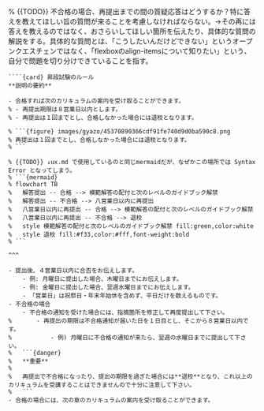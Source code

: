 % {{TODO}} 不合格の場合、再提出までの間の質疑応答はどうするか？特に答えを教えてほしい旨の質問が来ることを考慮しなければならない。→その再には答えを教えるのではなく、おさらいしてほしい箇所を伝えたり、具体的な質問の解説をする。具体的な質問とは、「こうしたいんだけどできない」というオープンクエスチェンではなく、「flexboxのalign-itemsについて知りたい」という、自分で問題を切り分けできていることを指す。
`````{div} taskcard
````{card} 昇段試験のルール
**説明の要約**

- 合格すれば次のカリキュラムの案内を受け取ることができます。
% - 再提出期限は８営業日以内とします。
% - 再提出は１回までとし、合格しなかった場合には退校となります。

% ```{figure} images/gyazo/45370890366cdf91fe740d9d0ba590c8.png
% 再提出は１回までとし、合格しなかった場合には退校となります。
% ```

% {{TODO}} ↓ux.md で使用しているのと同じmermaidだが、なぜかこの場所では Syntax Error となってしまう。
% ```{mermaid}
% flowchart TB
% 	解答提出 -- 合格 --> 模範解答の配付と次のレベルのガイドブック解禁
% 	解答提出 -- 不合格 --> 八営業日以内に再提出
% 	八営業日以内に再提出 -- 合格 --> 模範解答の配付と次のレベルのガイドブック解禁
% 	八営業日以内に再提出 -- 不合格 --> 退校
% 	style 模範解答の配付と次のレベルのガイドブック解禁 fill:green,color:white
% 	style 退校 fill:#f33,color:#fff,font-weight:bold
% ```

^^^

- 提出後、４営業日以内に合否をお伝えします。
	- 例: 月曜日に提出した場合、木曜日までにお伝えします。
	- 例: 金曜日に提出した場合、翌週水曜日までにお伝えします。
	- 「営業日」は祝祭日・年末年始休を含めず、平日だけを数えるものです。
- 不合格の場合
	- 不合格の通知を受けた場合には、指摘箇所を修正して再度提出して下さい。
%		- 再提出の期限は不合格通知が届いた日を１日目とし、そこから８営業日以内です。
%			- 例) 月曜日に不合格の通知が来たら、翌週の水曜日までに提出して下さい。
%	```{danger}
%	**重要**
%
%	再提出で不合格になったり、提出の期限を過ぎた場合には**退校**となり、これ以上のカリキュラムを受講することはできませんので十分に注意して下さい。
%	```
- 合格の場合には、次の章のカリキュラムの案内を受け取ることができます。
`````
